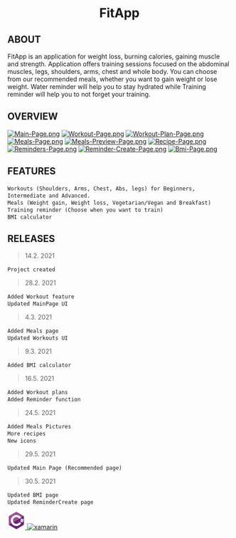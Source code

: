 <h1 align = "center"> FitApp </h1>

## ABOUT
FitApp is an application for weight loss, burning calories, gaining muscle and strength. Application offers training sessions focused on the abdominal muscles, legs, shoulders, arms, chest and whole body. You can choose from our recommended meals, whether you want to gain weight or lose weight. Water reminder will help you to stay hydrated while Training reminder will help you to not forget your training.


## OVERVIEW

[![Main-Page.png](https://i.postimg.cc/nzywf9mQ/Main-Page.png)](https://postimg.cc/ftvvxLBw)
[![Workout-Page.png](https://i.postimg.cc/W37LSfrV/Workout-Page.png)](https://postimg.cc/sQ1NgmwH)
[![Workout-Plan-Page.png](https://i.postimg.cc/FHS6DB56/Workout-Plan-Page.png)](https://postimg.cc/TKRQPQPj)
[![Meals-Page.png](https://i.postimg.cc/zBGRX4q2/Meals-Page.png)](https://postimg.cc/nsNL3Rjq)
[![Meals-Preview-Page.png](https://i.postimg.cc/Dz2t0PHY/Meals-Preview-Page.png)](https://postimg.cc/NKzNPmg1)
[![Recipe-Page.png](https://i.postimg.cc/J4kHnNW8/Recipe-Page.png)](https://postimg.cc/mtTgpFDp)
[![Reminders-Page.png](https://i.postimg.cc/d1ZZyrTG/Reminders-Page.png)](https://postimg.cc/5Y1tcHgt)
[![Reminder-Create-Page.png](https://i.postimg.cc/hP3RrsjM/Reminder-Create-Page.png)](https://postimg.cc/hfxY49V7)
[![Bmi-Page.png](https://i.postimg.cc/L65rnPTP/Bmi-Page.png)](https://postimg.cc/ppN0Sp3V)

## FEATURES
```
Workouts (Shoulders, Arms, Chest, Abs, legs) for Beginners, Intermediate and Advanced.
Meals (Weight gain, Weight loss, Vegetarian/Vegan and Breakfast)
Training reminder (Choose when you want to train)
BMI calculator
```
## RELEASES
> 14.2. 2021
```
Project created
```
>28.2. 2021
```
Added Workout feature
Updated MainPage UI
```
>4.3. 2021
```
Added Meals page
Updated Workouts UI
```
>9.3. 2021
```
Added BMI calculator
```
>16.5. 2021
```
Added Workout plans
Added Reminder function
```
>24.5. 2021
```
Added Meals Pictures
More recipes
New icons
```
>29.5. 2021
```
Updated Main Page (Recommended page)
```
>30.5. 2021
```
Updated BMI page
Updated ReminderCreate page
```










 <a href="https://www.w3schools.com/cs/" target="_blank"> <img src="https://raw.githubusercontent.com/devicons/devicon/master/icons/csharp/csharp-original.svg" alt="csharp" width="40" height="40"/> </a> <a href="https://www.w3schools.com/css/" target="_blank"> <a href="https://dotnet.microsoft.com/apps/xamarin" target="_blank"> <img src="https://raw.githubusercontent.com/detain/svg-logos/780f25886640cef088af994181646db2f6b1a3f8/svg/xamarin.svg" alt="xamarin" width="40" height="40"/>
